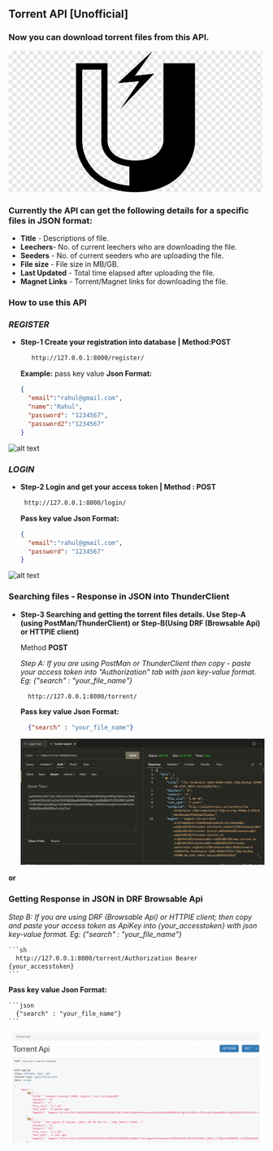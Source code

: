 ## Torrent API [Unofficial]
### Now you can download torrent files from this API. 

<img src="https://github.com/PeeusD/TorrentApi/blob/main/gitpic/magnet.png" width="500" title="hover text">

### Currently the API can get the following details for a specific files in JSON format:
* **Title** - Descriptions of file. 
* **Leechers**- No. of current leechers who are downloading the file. 
* **Seeders** - No. of current seeders who are uploading the file.
* **File size** - File size in MB/GB.
* **Last Updated** - Total time elapsed after uploading the file. 
* **Magnet Links** -  Torrent/Magnet links for downloading the file.


### How to use this API
### _REGISTER_
* **Step-1 Create your registration into database | Method:POST**


   ```sh 
      http://127.0.0.1:8000/register/ 
    ```
  **Example:** pass key value **Json Format:**
  
  ```json 
  {
    "email":"rahul@gmail.com",
    "name":"Rahul",
    "password": "1234567",
    "password2":"1234567"
  }
    ```

![alt text](https://github.com/PeeusD/TorrentApi/blob/main/gitpic/CaptureRegister.JPG) <br>


### _LOGIN_
* **Step-2 Login and get your access token | Method : POST**


     ```sh 
      http://127.0.0.1:8000/login/ 
    ```
  **Pass key value Json Format:**

  ```json 
  {
    "email":"rahul@gmail.com",
    "password": "1234567"
  }
    ```

![alt text](https://github.com/PeeusD/TorrentApi/blob/main/gitpic/CaptureLogin.JPG) <br>


### Searching files - Response in JSON into ThunderClient
* **Step-3 Searching and getting the torrent files details. Use Step-A (using PostMan/ThunderClient) or Step-B(Using DRF (Browsable Api) or HTTPIE client)**

  
  Method **POST** 
  
  *Step A: If you are using PostMan or ThunderClient then copy - paste your access token into "Authorization" tab with json key-value format. Eg: {"search" : "your_file_name"}*

    ```sh 
      http://127.0.0.1:8000/torrent/
    ```
    **Pass key value Json Format:**
    
    ```json
      {"search" : "your_file_name"}
   ```
   
    ![alt text](https://github.com/PeeusD/TorrentApi/blob/main/gitpic/CaptureSearch.JPG) <br>

**or**

### Getting Response in JSON in DRF Browsable Api
  *Step B: If you are using DRF (Browsable Api) or HTTPIE client; then copy and paste your access token as ApiKey into {your_accesstoken} with json key-value format. Eg:     {"search" : "your_file_name"}*
    
    ```sh 
      http://127.0.0.1:8000/torrent/Authorization Bearer {your_accesstoken} 
    ```

   **Pass key value Json Format:**
   
    ```json
      {"search" : "your_file_name"}
    ```
    
   ![alt text](https://github.com/PeeusD/TorrentApi/blob/main/gitpic/Capture1.PNG)








